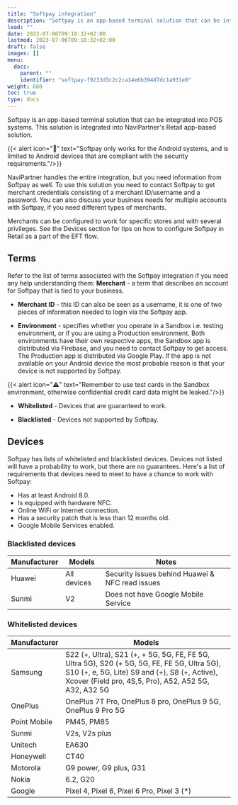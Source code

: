 ```yaml
---
title: "Softpay integration"
description: "Softpay is an app-based terminal solution that can be integrated into POS systems. This solution is integrated into NaviPartner's Retail app-based solution."
lead: ""
date: 2023-07-06T09:18:32+02:00
lastmod: 2023-07-06T09:18:32+02:00
draft: false
images: []
menu:
  docs:
    parent: ""
    identifier: "softpay-f9233d3c2c2ca14e6b394d7dc1a931e0"
weight: 660
toc: true
type: docs
---
```


Softpay is an app-based terminal solution that can be integrated into POS systems. This solution is integrated into NaviPartner's Retail app-based solution.

{{< alert icon="📝" text="Softpay only works for the Android systems, and is limited to Android devices that are compliant with the security requirements."/>}}


NaviPartner handles the entire integration, but you need information from Softpay as well. To use this solution you need to contact Softpay to get merchant credentials consisting of a merchant ID/username and a password. You can also discuss your business needs for multiple accounts with Softpay, if you need different types of merchants.

Merchants can be configured to work for specific stores and with several privileges. See the Devices section for tips on how to configure Softpay in Retail as a part of the EFT flow. 

## Terms

Refer to the list of terms associated with the Softpay integration if you need any help understanding them:
**Merchant** - a term that describes an account for Softpay that is tied to your business.

- **Merchant ID** - this ID can also be seen as a username, it is one of two pieces of information needed to login via the Softpay app.

- **Environment** - specifies whether you operate in a Sandbox i.e. testing environment, or if you are using a Production environment.
Both environments have their own respective apps, the Sandbox app is distributed via Firebase, and you need to contact Softpay to get access. The Production app is distributed via Google Play. If the app is not available on your Android device the most probable reason is that your device is not supported by Softpay.

{{< alert icon="⚠️" text="Remember to use test cards in the Sandbox environment, otherwise confidential credit card data might be leaked."/>}}

- **Whitelisted** - Devices that are guaranteed to work.

- **Blacklisted** - Devices not supported by Softpay.

## Devices

Softpay has lists of whitelisted and blacklisted devices. Devices not listed will have a probability to work, but there are no guarantees. Here's a list of requirements that devices need to meet to have a chance to work with Softpay:

- Has at least Android 8.0.
- Is equipped with hardware NFC.
- Online WiFi or Internet connection.
- Has a security patch that is less than 12 months old.
- Google Mobile Services enabled.

### Blacklisted devices

| Manufacturer  | Models        | Notes                                           |
|---------------|---------------|-------------------------------------------------|
| Huawei 	    | All devices   | Security issues behind Huawei & NFC read issues |
| Sunmi 	    | V2 	        | Does not have Google Mobile Service             |

### Whitelisted devices

| Manufacturer  | Models        |
|---------------|---------------|
| Samsung 	    | S22 (+, Ultra), S21 (+, + 5G, 5G, FE, FE 5G, Ultra 5G), S20 (+ 5G, 5G, FE, FE 5G, Ultra 5G), S10 (+, e, 5G, Lite) S9 and (+), S8 (+, Active), Xcover (Field pro, 4S,5, Pro), A52, A52 5G, A32, A32 5G |
| OnePlus 	    | OnePlus 7T Pro, OnePlus 8 pro, OnePlus 9 5G, OnePlus 9 Pro 5G| 	
| Point Mobile 	| PM45, PM85 |
| Sunmi 	    | V2s, V2s plus|
| Unitech 	    | EA630|
| Honeywell 	| CT40|
| Motorola 	    | G9 power, G9 plus, G31|
| Nokia 	    | 6.2, G20|
| Google 	    | Pixel 4, Pixel 6, Pixel 6 Pro, Pixel 3 (*)|